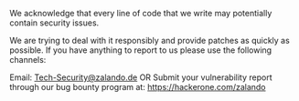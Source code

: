 We acknowledge that every line of code that we write may potentially contain
security issues.

We are trying to deal with it responsibly and provide patches as quickly as
possible. If you have anything to report to us please use the following
channels:

Email: Tech-Security@zalando.de
OR
Submit your vulnerability report through our bug bounty program at:
https://hackerone.com/zalando

